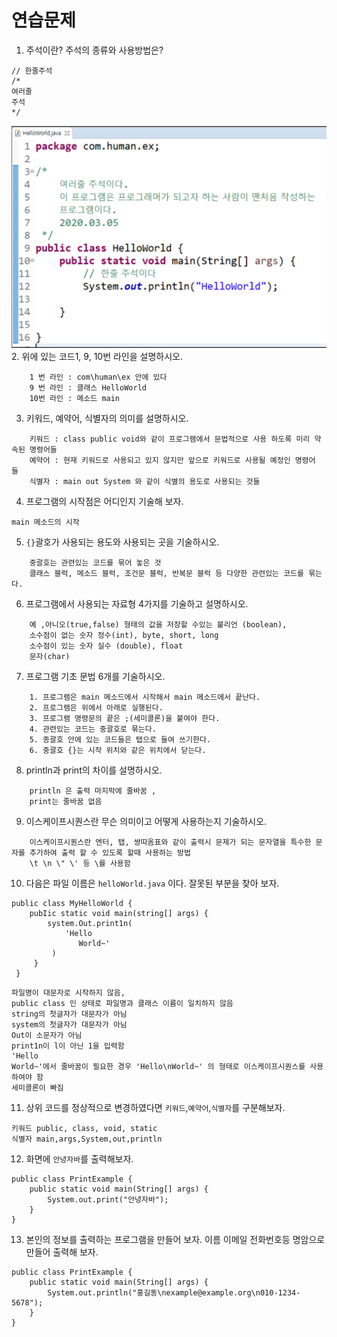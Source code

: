 # 연습문제
1. 주석이란? 주석의 종류와 사용방법은? 
```
// 한줄주석 
/*
여러줄
주석
*/
```
![image](./images/image2.png)
2. 위에 있는 코드1, 9, 10번 라인을 설명하시오. 
```
    1 번 라인 : com\human\ex 안에 있다
    9 번 라인 : 클래스 HelloWorld
    10번 라인 : 메소드 main
```
3. 키워드, 예약어, 식별자의 의미를 설명하시오. 
```
    키워드 : class public void와 같이 프로그램에서 문법적으로 사용 하도록 미리 약속된 명령어들
    예약어 : 현재 키워드로 사용되고 있지 않지만 앞으로 키워드로 사용될 예정인 명령어 들
    식별자 : main out System 와 같이 식별의 용도로 사용되는 것들
```
4. 프로그램의 시작점은 어디인지 기술해 보자. 
```
main 메소드의 시작 
```
5. `{}`괄호가 사용되는 용도와 사용되는 곳을 기술하시오.
```
    중괄호는 관련있는 코드를 묶어 놓은 것
    클래스 블럭, 메소드 블럭, 조건문 블럭, 반복문 블럭 등 다양한 관련있는 코드를 묶는다.
```
6. 프로그램에서 사용되는 자료형 4가지를 기술하고 설명하시오.
```
    예 ,아니오(true,false) 형태의 값을 저장할 수있는 불리언 (boolean), 
    소수점이 없는 숫자 정수(int), byte, short, long
    소수점이 있는 숫자 실수 (double), float
    문자(char)
```
7. 프로그램 기초 문법 6개를 기술하시오. 
```
    1. 프로그램은 main 메소드에서 시작해서 main 메소드에서 끝난다. 
    2. 프로그램은 위에서 아래로 실행된다. 
    3. 프로그램 명령문의 끝은 ;(세미콜론)을 붙여야 한다. 
    4. 관련있는 코드는 중괄호로 묶는다. 
    5. 종괄호 안에 있는 코드들은 탭으로 들여 쓰기한다. 
    6. 중괄호 {}는 시작 위치와 같은 위치에서 닫는다. 
```
8. println과 print의 차이를 설명하시오. 
```
    println 은 출력 마지막에 줄바꿈 ,
    print는 줄바꿈 없음 
```
9. 이스케이프시퀀스란 무슨 의미이고 어떻게 사용하는지 기술하시오. 
```
    이스케이프시퀀스란 엔터, 탭, 쌍따옴표와 같이 출력시 문제가 되는 문자열을 특수한 문자를 추가하여 출력 할 수 있도록 할때 사용하는 방법
    \t \n \" \' 등 \를 사용함 
```
10. 다음은 파일 이름은 `helloWorld.java` 이다. 잘못된 부분을 찾아 보자. 
```
public class MyHelloWorld { 
    pubIic static void main(string[] args) { 
        system.Out.print1n( 
            'Hello 
               World~'
         )
     }
 }
```

```
파일명이 대문자로 시작하지 않음,
public class 인 상태로 파일명과 클래스 이름이 일치하지 않음
string의 첫글자가 대문자가 아님 
system의 첫글자가 대문자가 아님
Out이 소문자가 아님
print1n이 l이 아닌 1을 입력함
'Hello
World~'에서 줄바꿈이 필요한 경우 'Hello\nWorld~' 의 형태로 이스케이프시퀀스를 사용하여야 함
세미콜론이 빠짐
```
11. 상위 코드를 정상적으로 변경하였다면 `키워드`,`예약어`,`식별자`를 구분해보자. 
```
키워드 public, class, void, static
식별자 main,args,System,out,println
```
12. 화면에 `안녕자바`를 출력해보자. 

```
public class PrintExample {
    public static void main(String[] args) {
        System.out.print("안녕자바");
    }
}

```

13. 본인의 정보를 출력하는 프로그램을 만들어 보자. 이름 이메일 전화번호등 명암으로 만들어 출력해 보자. 

```
public class PrintExample {
    public static void main(String[] args) {
        System.out.println("홍길동\nexample@example.org\n010-1234-5678");
    }
}

```
